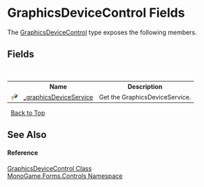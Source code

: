 # GraphicsDeviceControl Fields
 

The <a href="770e635d-4558-8f1d-4b1f-0020f03cd5ee">GraphicsDeviceControl</a> type exposes the following members.


## Fields
&nbsp;<table><tr><th></th><th>Name</th><th>Description</th></tr><tr><td>![Protected field](media/protfield.gif "Protected field")</td><td><a href="8cfb70d7-bcb7-f982-68f6-485d1bb446d4">_graphicsDeviceService</a></td><td>
Get the GraphicsDeviceService.</td></tr></table>&nbsp;
<a href="#graphicsdevicecontrol-fields">Back to Top</a>

## See Also


#### Reference
<a href="770e635d-4558-8f1d-4b1f-0020f03cd5ee">GraphicsDeviceControl Class</a><br /><a href="8f23f06b-3612-edfa-0d1a-0a586d1c5911">MonoGame.Forms.Controls Namespace</a><br />